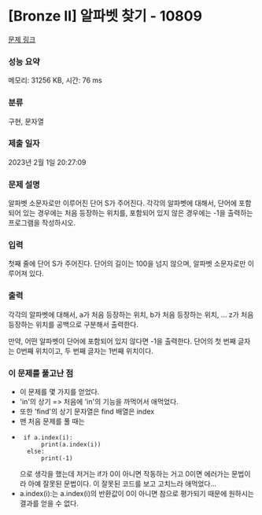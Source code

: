 # [Bronze II] 알파벳 찾기 - 10809 

[문제 링크](https://www.acmicpc.net/problem/10809) 

### 성능 요약

메모리: 31256 KB, 시간: 76 ms

### 분류

구현, 문자열

### 제출 일자

2023년 2월 1일 20:27:09

### 문제 설명

<p>알파벳 소문자로만 이루어진 단어 S가 주어진다. 각각의 알파벳에 대해서, 단어에 포함되어 있는 경우에는 처음 등장하는 위치를, 포함되어 있지 않은 경우에는 -1을 출력하는 프로그램을 작성하시오.</p>

### 입력 

 <p>첫째 줄에 단어 S가 주어진다. 단어의 길이는 100을 넘지 않으며, 알파벳 소문자로만 이루어져 있다.</p>

### 출력 

 <p>각각의 알파벳에 대해서, a가 처음 등장하는 위치, b가 처음 등장하는 위치, ... z가 처음 등장하는 위치를 공백으로 구분해서 출력한다.</p>

<p>만약, 어떤 알파벳이 단어에 포함되어 있지 않다면 -1을 출력한다. 단어의 첫 번째 글자는 0번째 위치이고, 두 번째 글자는 1번째 위치이다.</p>


### 이 문제를 풀고난 점
* 이 문제를 몇 가지를 얻었다.
* 'in'의 상기 => 처음에 'in'의 기능을 까먹어서 애먹었다.
* 또한 'find'의 상기 문자열은 find 배열은 index
* 맨 처음 문제를 풀 때는
* ```pyton
   if a.index(i):
        print(a.index(i))
    else:
        print(-1)
  ```
  으로 생각을 했는데 저거는 if가 0이 아니면 작동하는 거고 0이면 에러가는 문법이라 아예 잘못된 문법이다. 이 잘못된 코드를 보고 고치느라 애먹었다...
* a.index(i):는 a.index(i)의 반환값이 0이 아니면 참으로 평가되기 때문에 원하시는 결과를 얻을 수 없다.

  
